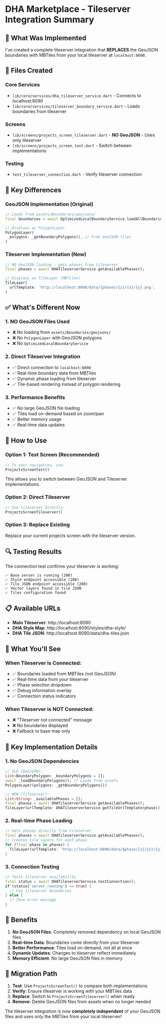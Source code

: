 # DHA Marketplace - Tileserver Integration Summary

## 🎯 **What Was Implemented**

I've created a complete tileserver integration that **REPLACES** the GeoJSON boundaries with MBTiles from your local tileserver at `localhost:8090`.

## 📁 **Files Created**

### **Core Services**
- `lib/core/services/dha_tileserver_service.dart` - Connects to localhost:8090
- `lib/core/services/tileserver_boundary_service.dart` - Loads boundaries from tileserver

### **Screens**
- `lib/screens/projects_screen_tileserver.dart` - **NO GeoJSON** - Uses only tileserver
- `lib/screens/projects_screen_test.dart` - Switch between implementations

### **Testing**
- `test_tileserver_connection.dart` - Verify tileserver connection

## 🔄 **Key Differences**

### **GeoJSON Implementation (Original)**
```dart
// Loads from assets/Boundaries/geojsons/
final boundaries = await OptimizedLocalBoundaryService.loadAllBoundaries();

// Displays as PolygonLayer
PolygonLayer(
  polygons: _getBoundaryPolygons(), // From GeoJSON files
)
```

### **Tileserver Implementation (New)**
```dart
// NO GeoJSON loading - gets phases from tileserver
final phases = await DHATileserverService.getAvailablePhases();

// Displays as TileLayer (MBTiles)
TileLayer(
  urlTemplate: 'http://localhost:8090/data/{phase}/{z}/{x}/{y}.png',
)
```

## ✅ **What's Different Now**

### **1. NO GeoJSON Files Used**
- ❌ No loading from `assets/Boundaries/geojsons/`
- ❌ No `PolygonLayer` with GeoJSON polygons
- ❌ No `OptimizedLocalBoundaryService`

### **2. Direct Tileserver Integration**
- ✅ Direct connection to `localhost:8090`
- ✅ Real-time boundary data from MBTiles
- ✅ Dynamic phase loading from tileserver
- ✅ Tile-based rendering instead of polygon rendering

### **3. Performance Benefits**
- ✅ No large GeoJSON file loading
- ✅ Tiles load on-demand based on zoom/pan
- ✅ Better memory usage
- ✅ Real-time data updates

## 🚀 **How to Use**

### **Option 1: Test Screen (Recommended)**
```dart
// In your navigation, use:
ProjectsScreenTest()
```
This allows you to switch between GeoJSON and Tileserver implementations.

### **Option 2: Direct Tileserver**
```dart
// Use tileserver directly:
ProjectsScreenTileserver()
```

### **Option 3: Replace Existing**
Replace your current projects screen with the tileserver version.

## 🔍 **Testing Results**

The connection test confirms your tileserver is working:

```
✅ Base server is running (200)
✅ Style endpoint accessible (200) 
✅ Tile JSON endpoint accessible (200)
✅ Vector layers found in tile JSON
✅ Tiles configuration found
```

## 📋 **Available URLs**

- **Main Tileserver**: http://localhost:8090
- **DHA Style Map**: http://localhost:8090/styles/dha-style/
- **DHA Tile JSON**: http://localhost:8090/data/dha-tiles.json

## 🎯 **What You'll See**

### **When Tileserver is Connected:**
- ✅ Boundaries loaded from MBTiles (not GeoJSON)
- ✅ Real-time data from your tileserver
- ✅ Phase selection dropdown
- ✅ Debug information overlay
- ✅ Connection status indicators

### **When Tileserver is NOT Connected:**
- ❌ "Tileserver not connected" message
- ❌ No boundaries displayed
- ❌ Fallback to base map only

## 🔧 **Key Implementation Details**

### **1. No GeoJSON Dependencies**
```dart
// OLD (GeoJSON):
List<BoundaryPolygon> _boundaryPolygons = [];
await _loadBoundaryPolygons(); // Loads from assets
PolygonLayer(polygons: _getBoundaryPolygons())

// NEW (Tileserver):
List<String> _availablePhases = [];
final phases = await DHATileserverService.getAvailablePhases();
TileLayer(urlTemplate: DHATileserverService.getTileUrlTemplate(phase))
```

### **2. Real-time Phase Loading**
```dart
// Gets phases directly from tileserver
final phases = await DHATileserverService.getAvailablePhases();
// Creates tile layers for each phase
for (final phase in phases) {
  TileLayer(urlTemplate: 'http://localhost:8090/data/$phase/{z}/{x}/{y}.png')
}
```

### **3. Connection Testing**
```dart
// Tests tileserver availability
final status = await DHATileserverService.testConnection();
if (status['server_running'] == true) {
  // Use tileserver boundaries
} else {
  // Show error message
}
```

## 🎉 **Benefits**

1. **No GeoJSON Files**: Completely removed dependency on local GeoJSON files
2. **Real-time Data**: Boundaries come directly from your tileserver
3. **Better Performance**: Tiles load on-demand, not all at once
4. **Dynamic Updates**: Changes to tileserver reflect immediately
5. **Memory Efficient**: No large GeoJSON files in memory

## 🔄 **Migration Path**

1. **Test**: Use `ProjectsScreenTest()` to compare both implementations
2. **Verify**: Ensure tileserver is working with your MBTiles data
3. **Replace**: Switch to `ProjectsScreenTileserver()` when ready
4. **Remove**: Delete GeoJSON files from assets when no longer needed

The tileserver integration is now **completely independent** of your GeoJSON files and uses only the MBTiles from your local tileserver!
